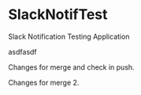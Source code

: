 # SlackNotifTest

Slack Notification Testing Application

asdfasdf

Changes for merge and check in push.

Changes for merge 2.
